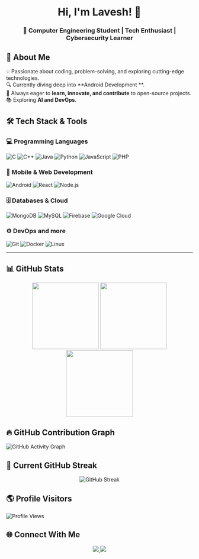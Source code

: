 

# <h1 align="center">Hi, I'm Lavesh! 👋</h1>  
<h3 align="center">🚀 Computer Engineering Student | Tech Enthusiast | Cybersecurity Learner</h3>  

## 🚀 About Me  
💡 Passionate about coding, problem-solving, and exploring cutting-edge technologies.  
🔍 Currently diving deep into **Android Development **.  
🎯 Always eager to **learn, innovate, and contribute** to open-source projects.  
📚 Exploring **AI and DevOps**.  



## 🛠️ Tech Stack & Tools  

### 💻 Programming Languages  
![C](https://img.shields.io/badge/-C-A8B9CC?logo=c&logoColor=white&style=for-the-badge)
![C++](https://img.shields.io/badge/-C++-00599C?logo=c%2B%2B&logoColor=white&style=for-the-badge)
![Java](https://img.shields.io/badge/-Java-007396?logo=java&logoColor=white&style=for-the-badge)
![Python](https://img.shields.io/badge/-Python-3776AB?logo=python&logoColor=white&style=for-the-badge)
![JavaScript](https://img.shields.io/badge/-JavaScript-F7DF1E?logo=javascript&logoColor=black&style=for-the-badge)
![PHP](https://img.shields.io/badge/-PHP-777BB4?logo=php&logoColor=white&style=for-the-badge)

### 📱 Mobile & Web Development  
![Android](https://img.shields.io/badge/-Android-3DDC84?logo=android&logoColor=white&style=for-the-badge)
![React](https://img.shields.io/badge/-React-61DAFB?logo=react&logoColor=white&style=for-the-badge)
![Node.js](https://img.shields.io/badge/-Node.js-339933?logo=node.js&logoColor=white&style=for-the-badge)

### 🗄️ Databases & Cloud  
![MongoDB](https://img.shields.io/badge/-MongoDB-47A248?logo=mongodb&logoColor=white&style=for-the-badge)
![MySQL](https://img.shields.io/badge/-MySQL-4479A1?logo=mysql&logoColor=white&style=for-the-badge)
![Firebase](https://img.shields.io/badge/-Firebase-FFCA28?logo=firebase&logoColor=white&style=for-the-badge)
![Google Cloud](https://img.shields.io/badge/-Google%20Cloud-4285F4?logo=googlecloud&logoColor=white&style=for-the-badge)

### ⚙️ DevOps and more 
![Git](https://img.shields.io/badge/-Git-F05032?logo=git&logoColor=white&style=for-the-badge)
![Docker](https://img.shields.io/badge/-Docker-2496ED?logo=docker&logoColor=white&style=for-the-badge)
![Linux](https://img.shields.io/badge/-Linux-FCC624?logo=linux&logoColor=black&style=for-the-badge)

---

## 📊 GitHub Stats  

<div align="center">
  <img src="https://github-readme-stats.vercel.app/api?username=LaveshAvhad&show_icons=true&theme=tokyonight&count_private=true" height="180px"/>
  <img src="https://github-readme-streak-stats.herokuapp.com/?user=LaveshAvhad&theme=tokyonight" height="180px"/>
  <img src="https://github-readme-stats.vercel.app/api/top-langs/?username=LaveshAvhad&layout=compact&theme=tokyonight" height="180px"/>
</div>


## 🔥 GitHub Contribution Graph  
![GitHub Activity Graph](https://github-readme-activity-graph.vercel.app/graph?username=LaveshAvhad&theme=react-dark)



## 🚀 Current GitHub Streak  
<p align="center">
  <img src="https://github-readme-streak-stats.herokuapp.com/?user=LaveshAvhad&theme=tokyonight" alt="GitHub Streak"/>
</p>



## 🌎 Profile Visitors  
![Profile Views](https://komarev.com/ghpvc/?username=LaveshAvhad&label=Profile%20Views&color=0e75b6&style=flat)


## 🌐 Connect With Me  
<p align="center">
    <a href="https://linkedin.com/in/laveshavhad">
        <img src="https://img.shields.io/badge/LinkedIn-0A66C2?logo=linkedin&logoColor=white&style=for-the-badge" />
    </a>
    <a href="https://github.com/LaveshAvhad">
        <img src="https://img.shields.io/badge/GitHub-181717?logo=github&logoColor=white&style=for-the-badge" />
    </a>
</p>


